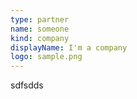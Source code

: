 ```yaml
---
type: partner
name: someone
kind: company
displayName: I'm a company
logo: sample.png
---
```

sdfsdds
